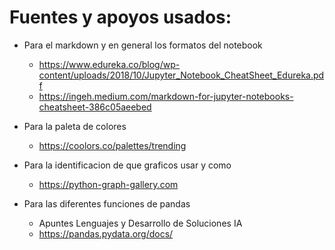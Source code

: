 # Fuentes y apoyos usados:
- Para el markdown y en general los formatos del notebook
    - https://www.edureka.co/blog/wp-content/uploads/2018/10/Jupyter_Notebook_CheatSheet_Edureka.pdf
    - https://ingeh.medium.com/markdown-for-jupyter-notebooks-cheatsheet-386c05aeebed

- Para la paleta de colores
    - https://coolors.co/palettes/trending

- Para la identificacion de que graficos usar y como
    - https://python-graph-gallery.com

- Para las diferentes funciones de pandas
    - Apuntes Lenguajes y Desarrollo de Soluciones IA
    - https://pandas.pydata.org/docs/
    